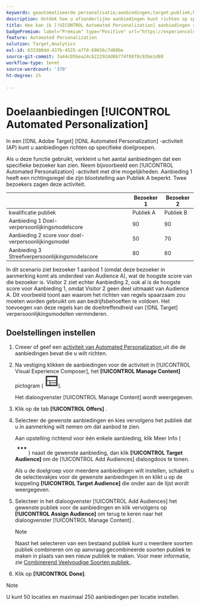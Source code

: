 ```yaml
---
keywords: geautomatiseerde personalisatie;aanbiedingen;target;publiek;het richten van regels;het richten van gericht
description: Ontdek hoe u afzonderlijke aanbiedingen kunt richten op specifieke doelgroepen met behulp van [!UICONTROL Automated Personalization] (AP)-activiteiten.
title: Hoe kan ik [!UICONTROL Automated Personalization] aanbiedingen richten?
badgePremium: label="Premium" type="Positive" url="https://experienceleague.adobe.com/docs/target/using/introduction/intro.html?lang=nl-NL#premium newtab=true" tooltip="Kijk wat er in Target Premium is opgenomen."
feature: Automated Personalization
solution: Target,Analytics
exl-id: 633308dd-437b-4525-a7f8-69656c7d89be
source-git-commit: 3a44c05bea24c622292dd0b774f88f0c93be1d88
workflow-type: tm+mt
source-wordcount: '370'
ht-degree: 1%

---
```


# Doelaanbiedingen [!UICONTROL Automated Personalization]

In een [!DNL Adobe Target] [!DNL Automated Personalization] -activiteit (AP) kunt u aanbiedingen richten op specifieke doelgroepen.

Als u deze functie gebruikt, verkleint u het aantal aanbiedingen dat een specifieke bezoeker kan zien. Neem bijvoorbeeld een [!UICONTROL Automated Personalization] -activiteit met drie mogelijkheden. Aanbieding 1 heeft een richtingsregel die zijn blootstelling aan Publiek A beperkt. Twee bezoekers zagen deze activiteit.

| | Bezoeker 1 | Bezoeker 2 |
|--- |--- |--- |
| kwalificatie publiek | Publiek A | Publiek B |
| Aanbieding 1 Doel-verpersoonlijkingsmodelscore | 90 | 90 |
| Aanbieding 2 score voor doel-verpersoonlijkingsmodel | 50 | 70 |
| Aanbieding 3 Streefverpersoonlijkingsmodelscore | 80 | 60 |

In dit scenario ziet bezoeker 1 aanbod 1 (omdat deze bezoeker in aanmerking komt als onderdeel van Audience A), wat de hoogste score van die bezoeker is. Visitor 2 ziet echter Aanbieding 2, ook al is de hoogste score voor Aanbieding 1, omdat Visitor 2 geen deel uitmaakt van Audience A. Dit voorbeeld toont aan waarom het richten van regels spaarzaam zou moeten worden gebruikt om aan bedrijfsbehoeften te voldoen. Het toevoegen van deze regels kan de doeltreffendheid van [!DNL Target] verpersoonlijkingsmodellen verminderen.

## Doelstellingen instellen

1. Creeer of geef een [ activiteit van Automated Personalization ](/help/main/c-activities/t-automated-personalization/create-ap-activity.md) uit die de aanbiedingen bevat die u wilt richten.
1. Na vestiging klikken de aanbiedingen voor de activiteit in [!UICONTROL Visual Experience Composer], het **[!UICONTROL Manage Content]** pictogram ( ![ leidt het pictogram van de Inhoud ](/help/main/assets/icons/Experience.svg)).

   Het dialoogvenster [!UICONTROL Manage Content] wordt weergegeven.

1. Klik op de tab **[!UICONTROL Offers]** .

1. Selecteer de gewenste aanbiedingen en kies vervolgens het publiek dat u in aanmerking wilt nemen om dat aanbod te zien.

   Aan opstelling richtend voor één enkele aanbieding, klik Meer Info ( ![ Meer pictogram van Info ](/help/main/assets/icons/MoreSmallList.svg)) naast de gewenste aanbieding, dan klik **[!UICONTROL Target Audience]** om de [!UICONTROL Add Audiences] dialoogdoos te tonen.

   Als u de doelgroep voor meerdere aanbiedingen wilt instellen, schakelt u de selectievakjes voor de gewenste aanbiedingen in en klikt u op de koppeling **[!UICONTROL Target Audience]** die onder aan de lijst wordt weergegeven.

1. Selecteer in het dialoogvenster [!UICONTROL Add Audiences] het gewenste publiek voor de aanbiedingen en klik vervolgens op **[!UICONTROL Assign Audience]** om terug te keren naar het dialoogvenster [!UICONTROL Manage Content] .

   >[!NOTE]
   >
   >Naast het selecteren van een bestaand publiek kunt u meerdere soorten publiek combineren om op aanvraag gecombineerde soorten publiek te maken in plaats van een nieuw publiek te maken. Voor meer informatie, zie [ Combinerend Veelvoudige Soorten publiek ](/help/main/c-target/combining-multiple-audiences.md#concept_A7386F1EA4394BD2AB72399C225981E5).

1. Klik op **[!UICONTROL Done]**.

>[!NOTE]
>
>U kunt 50 locaties en maximaal 250 aanbiedingen per locatie instellen.
